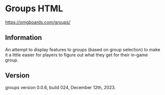 # Groups HTML

https://omgboards.com/groups/

## Information

An attempt to display features to groups (based on group selection) to make it a little easier for players to figure out what they get for their in-game group.

## Version

groups version 0.0.6, build 024, December 12th, 2023.
